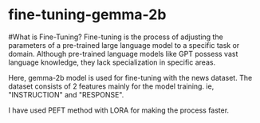 # fine-tuning-gemma-2b

#What is Fine-Tuning?
Fine-tuning is the process of adjusting the parameters of a pre-trained large language model to a specific task or domain. Although pre-trained language models like GPT possess vast language knowledge, they lack specialization in specific areas.

Here, gemma-2b model is used for fine-tuning with the news dataset.
The dataset consists of 2 features mainly for the model training. ie, "INSTRUCTION" and "RESPONSE".

I have used PEFT method with LORA for making the process faster.
